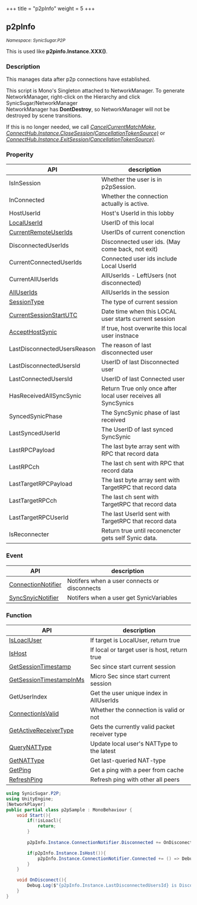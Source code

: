 +++
title = "p2pInfo"
weight = 5
+++

## p2pInfo
<small>*Namespace: SynicSugar.P2P*</small>

This is used like **p2pinfo.Instance.XXX()**.


### Description
This manages data after p2p connections have established.<br>

This script is Mono's Singleton attached to NetworkManager. To generate NetworkManager, right-click on the Hierarchy and click SynicSugar/NetworkManager<br>
NetworkManager has **DontDestroy**, so NetworkManager will not be destroyed by scene transitions. <br>

If this is no longer needed, we call *[CancelCurrentMatchMake](../../SynicSugar.MatchMake/MatchMakeManager/cancelcurrentmatchmake)*, *[ConnectHub.Instance.CloseSession(CancellationTokenSource)](../../SynicSugar.P2P/ConnectHub/exitsession)* or *[ConnectHub.Instance.ExitSession(CancellationTokenSource)](../../SynicSugar.P2P/ConnectHub/exitsession)*.


### Properity
| API | description |
|---|---|
| IsInSession | Whether the user is in p2pSession. |
| InConnected | Whether the connection actually is active. |
| HostUserId | Host's UserId in this lobby |
| [LocalUserId](../p2pInfo/localuserid) | UserID of this local |
| [CurrentRemoteUserIds](../p2pInfo/currentremoteuserids) | UserIDs of current conenction |
| DisconnectedUserIds | Disconnected user ids. (May come back, not exit) |
| CurrentConnectedUserIds | Connected user ids include Local UserId |
| CurrentAllUserIds | AllUserIds - LeftUsers (not disconnected) |
| [AllUserIds](../p2pInfo/alluserids) | AllUserIds in the session |
| [SessionType](../p2pInfo/sessiontype) | The type of current session |
| [CurrentSessionStartUTC](../p2pInfo/currentsessionstartutc) | Date time when this LOCAL user starts current session |
| [AcceptHostSynic](../p2pInfo/accepthostsynic) | If true, host overwrite this local user instnace |
| LastDisconnectedUsersReason | The reason of last disconnected user |
| LastDisconnectedUsersId | UserID of last Disconnected user |
| LastConnectedUsersId | UserID of last Connected user |
| HasReceivedAllSyncSynic | Return True only once after local user receives all SyncSynics |
| SyncedSynicPhase | The SyncSynic phase of last received |
| LastSyncedUserId | The UserID of last synced SyncSynic |
| LastRPCPayload | The last byte array sent with RPC that record data |
| LastRPCch | The last ch sent with RPC that record data |
| LastTargetRPCPayload | The last byte array sent with TargetRPC that record data |
| LastTargetRPCch | The last ch sent with TargetRPC that record data |
| LastTargetRPCUserId | The last UserId sent with TargetRPC that record data |
| IsReconnecter | Return true until reconencter gets self Synic data. |

### Event
| API | description |
|---|---|
| [ConnectionNotifier](../p2pInfo/connectionnotifier) | Notifers when a user connects or disconnects |
| [SyncSnyicNotifier](../p2pInfo/syncsnyicnotifier) | Notifers when a user get SynicVariables |

### Function
| API | description |
|---|---|
| [IsLoaclUser](../p2pInfo/isloacluser) | If target is LocalUser, return true |
| [IsHost](../p2pInfo/ishost) | If local or target user is host, return true |
| [GetSessionTimestamp](../p2pInfo/currentsessionstartutc) | Sec since start current session |
| [GetSessionTimestampInMs](../p2pInfo/currentsessionstartutc) | Micro Sec since start current session |
| GetUserIndex | Get the user unique index in AllUserIds |
| [ConnectionIsValid](../p2pInfo/connectionisvalid) | Whether the connection is valid or not |
| [GetActiveReceiverType](../p2pInfo/getactivereceivertype) | Gets the currently valid packet receiver type |
| [QueryNATType](../p2pInfo/querynattype) | Update local user's NATType to the latest |
| [GetNATType](../p2pInfo/getnattype) | Get last-queried NAT-type |
| [GetPing](../p2pInfo/getping) | Get a ping with a peer from cache |
| [RefreshPing](../p2pInfo/refreshping) | Refresh ping with other all peers |



```cs
using SynicSugar.P2P;
using UnityEngine;
[NetworkPlayer]
public partial class p2pSample : MonoBehaviour {
    void Start(){
        if(!isLoacl){
            return;
        }
        
        p2pInfo.Instance.ConnectionNotifier.Disconnected += OnDisconect;

        if(p2pInfo.Instance.IsHost()){
            p2pInfo.Instance.ConnectionNotifier.Connected += () => Debug.Log($"{p2pConfig.Instance.LastConnectedUsersId} Join");
        }
    }

    void OnDisconect(){
        Debug.Log($"{p2pInfo.Instance.LastDisconnectedUsersId} is Disconnected / {p2pInfo.Instance.ClosedReason}");
    }
}
```